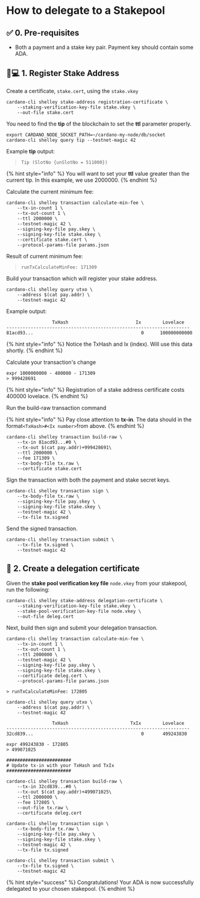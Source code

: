 # How to delegate to a Stakepool

## ✅ 0. Pre-requisites

* Both a payment and a stake key pair. Payment key should contain some ADA.

## 👩💻 1. Register Stake Address

Create a certificate, `stake.cert`, using the `stake.vkey`

```text
cardano-cli shelley stake-address registration-certificate \
    --staking-verification-key-file stake.vkey \
    --out-file stake.cert
```

You need to find the **tip** of the blockchain to set the **ttl** parameter properly.

```
export CARDANO_NODE_SOCKET_PATH=~/cardano-my-node/db/socket
cardano-cli shelley query tip --testnet-magic 42
```

Example **tip** output:

> `Tip (SlotNo {unSlotNo = 511000})`

{% hint style="info" %}
You will want to set your **ttl** value greater than the current tip. In this example, we use 2000000. 
{% endhint %}

Calculate the current minimum fee:

```text
cardano-cli shelley transaction calculate-min-fee \
    --tx-in-count 1 \
    --tx-out-count 1 \
    --ttl 2000000 \
    --testnet-magic 42 \
    --signing-key-file pay.skey \
    --signing-key-file stake.skey \
    --certificate stake.cert \
    --protocol-params-file params.json
```

Result of current minimum fee:

> `runTxCalculateMinFee: 171309`

Build your transaction which will register your stake address.

```text
cardano-cli shelley query utxo \
    --address $(cat pay.addr) \
    --testnet-magic 42
```

Example output:

```text
                 TxHash                         Ix        Lovelace
--------------------------------------------------------------------
81acd93...                                        0      100000000000
```

{% hint style="info" %}
Notice the TxHash and Ix \(index\). Will use this data shortly.
{% endhint %}

Calculate your transaction's change

```text
expr 1000000000 - 400000 - 171309
> 999428691
```

{% hint style="info" %}
Registration of a stake address certificate costs 400000 lovelace.
{% endhint %}

Run the build-raw transaction command

{% hint style="info" %}
Pay close attention to **tx-in**. The data should in the format`<TxHash>#<Ix number>`from above.
{% endhint %}

```text
cardano-cli shelley transaction build-raw \
    --tx-in 81acd93...#0 \
    --tx-out $(cat pay.addr)+999428691\
    --ttl 2000000 \
    --fee 171309 \
    --tx-body-file tx.raw \
    --certificate stake.cert
```

Sign the transaction with both the payment and stake secret keys.

```text
cardano-cli shelley transaction sign \
    --tx-body-file tx.raw \
    --signing-key-file pay.skey \
    --signing-key-file stake.skey \
    --testnet-magic 42 \
    --tx-file tx.signed
```

Send the signed transaction.

```text
cardano-cli shelley transaction submit \
    --tx-file tx.signed \
    --testnet-magic 42
```

## 📄 2. Create a delegation certificate

Given the **stake pool verification key file** `node.vkey` from your stakepool, run the following:

```text
cardano-cli shelley stake-address delegation-certificate \
    --staking-verification-key-file stake.vkey \
    --stake-pool-verification-key-file node.vkey \
    --out-file deleg.cert
```

Next, build then sign and submit your delegation transaction.

```text
cardano-cli shelley transaction calculate-min-fee \
    --tx-in-count 1 \
    --tx-out-count 1 \
    --ttl 2000000 \
    --testnet-magic 42 \
    --signing-key-file pay.skey \
    --signing-key-file stake.skey \
    --certificate deleg.cert \
    --protocol-params-file params.json

> runTxCalculateMinFee: 172805

cardano-cli shelley query utxo \
    --address $(cat pay.addr) \
    --testnet-magic 42

                 TxHash                       TxIx        Lovelace
--------------------------------------------------------------------
32cd839...                                        0       499243830

expr 499243830 - 172805
> 499071025

########################
# Update tx-in with your TxHash and TxIx
########################

cardano-cli shelley transaction build-raw \
    --tx-in 32cd839...#0 \
    --tx-out $(cat pay.addr)+499071025\
    --ttl 2000000 \
    --fee 172805 \
    --out-file tx.raw \
    --certificate deleg.cert

cardano-cli shelley transaction sign \
    --tx-body-file tx.raw \
    --signing-key-file pay.skey \
    --signing-key-file stake.skey \
    --testnet-magic 42 \
    --tx-file tx.signed

cardano-cli shelley transaction submit \
    --tx-file tx.signed \
    --testnet-magic 42
```

{% hint style="success" %}
Congratulations! Your ADA is now successfully delegated to your chosen stakepool.
{% endhint %}


